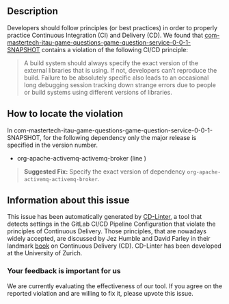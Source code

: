 
## Description
Developers should follow principles (or best practices) in order to properly practice Continuous Integration (CI) and Delivery (CD).
We found that [com-mastertech-itau-game-questions-game-question-service-0-0-1-SNAPSHOT](https://gitlab.com/michelsantos10/game-question-service/blob/master/.gitlab-ci.yml) contains a violation of the following CI/CD principle:

> A build system should always specify the exact version of the external libraries that is using.
If not, developers can’t reproduce the build. Failure to be absolutely specific also leads to an occasional long debugging session tracking down strange errors due to people or build systems using different versions of libraries.

## How to locate the violation

In com-mastertech-itau-game-questions-game-question-service-0-0-1-SNAPSHOT, for the following dependency only the major release is specified in the version number.

* org-apache-activemq-activemq-broker (line )

> **Suggested Fix:** Specify the exact version of dependency `org-apache-activemq-activemq-broker`.

## Information about this issue

This issue has been automatically generated by [CD-Linter](https://gitlab.com/Jancso/configuration-analytics), a tool that detects settings in the GitLab CI/CD Pipeline Configuration that violate the principles of Continuous Delivery. Those principles, that are nowadays widely accepted, are discussed by Jez Humble and David Farley in their landmark [book](https://www.oreilly.com/library/view/continuous-delivery-reliable/9780321670250/) on Continuous Delivery (CD). CD-Linter has been developed at the University of Zurich.

### Your feedback is important for us
We are currently evaluating the effectiveness of our tool. If you agree on the reported violation and are willing to fix it, please upvote this issue.
